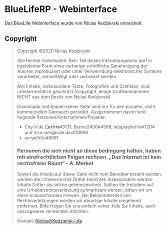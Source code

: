 # BlueLifeRP - Webinterface
Das BlueLife Webinterface wurde von Niclas Kedzierski entwickelt.

## Copyright
>Copyright ©2020 Niclas Kedzierski
>
>Alle Rechte vorbehalten. Kein Teil dieses Internetangebots darf in irgendeiner Form ohne vorherige schriftliche Genehmigung der Autoren reproduziert oder unter
>Verwerndung elektronischer Systeme verarbeitet, vervielfältigt oder verbreitet werden.
>
>Alle Inhalte, insbesondere Texte, Fotografien und Grafikten, sind urheberrechtlich geschützt (Copyright, einige Grafikenstammen NICHT aus dem Besitz von Niclas Kedzierski)
>
>Downloads und Kopien dieser Seite sind nur für den privaten, nicht kommerziellen Gebrauch gestattet.
> Ausgenommen davon sind folgende Personen/Unternehmen/Projekte:
> - City-V.de (𝕵𝖊𝖋𝖋𝖊𝖗𝖞#3131, Benno2406#4569, letsplayberlin#7204 und nico-pergande.dev#3899)
> - scrypth0n#6691
> 
> ### Personen die sich nicht an diese bedingung halten, haben mit strafrechtlichen Folgen rechnen.       „Das Internet ist kein rechtsfreier Raum“ - A. Merkel
>
>Soweit die Inhalte auf dieser Seite nicht vom Betreiber erstellt wurden, werden die Urheberrechte Dritter beachtet. Insbesondere werden Inhatle Dritter als solche      gekennzeichnet.
>Sollten Sie trotzdem auf eine Urheberrechtsverletzung aufmerksam werden, bitten wir um einen ensprechenden Hinweis. Bei Bekanntwerden von Rechtsverletzungen werden wir derartige 
>Inhalte umgehend entfernen.
>Bitte fragen Sie uns einfach voher, falls Sie Inhalte, auch auszugweise verwenden möchten.
>
>Kontakt: Niclas@Kedziersk-i.de

    
